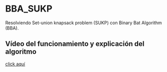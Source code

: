 # BBA_SUKP
Resolviendo Set-union knapsack problem (SUKP) con Binary Bat Algorithm (BBA).

## Vídeo del funcionamiento y explicación del algoritmo
<a href="https://player.vimeo.com/video/709373645?h=898a634214" target="_blank">click aquí</a>

